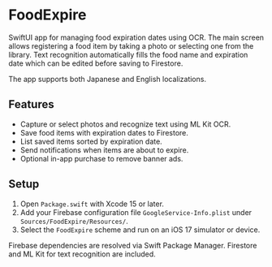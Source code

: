 # FoodExpire

SwiftUI app for managing food expiration dates using OCR.
The main screen allows registering a food item by taking a photo or selecting
one from the library. Text recognition automatically fills the food name and
expiration date which can be edited before saving to Firestore.

The app supports both Japanese and English localizations.

## Features
- Capture or select photos and recognize text using ML Kit OCR.
- Save food items with expiration dates to Firestore.
- List saved items sorted by expiration date.
- Send notifications when items are about to expire.
- Optional in-app purchase to remove banner ads.

## Setup
1. Open `Package.swift` with Xcode 15 or later.
2. Add your Firebase configuration file `GoogleService-Info.plist` under `Sources/FoodExpire/Resources/`.
3. Select the `FoodExpire` scheme and run on an iOS 17 simulator or device.

Firebase dependencies are resolved via Swift Package Manager. Firestore and ML Kit for text recognition are included.
